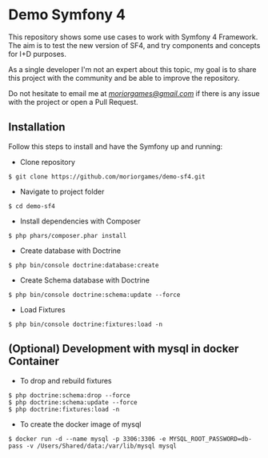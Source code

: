 Demo Symfony 4
==============

This repository shows some use cases to work with Symfony 4 Framework.
The aim is to test the new version of SF4, and try components and concepts for I+D purposes.

As a single developer I'm not an expert about this topic, my goal is to share this project with the community and be able to improve the repository.

Do not hesitate to email me at *moriorgames@gmail.com* if there is any issue with the project or open a Pull Request. 

## Installation

Follow this steps to install and have the Symfony up and running:

* Clone repository
```
$ git clone https://github.com/moriorgames/demo-sf4.git
```

* Navigate to project folder
```
$ cd demo-sf4
```

* Install dependencies with Composer
```
$ php phars/composer.phar install
```

* Create database with Doctrine
```
$ php bin/console doctrine:database:create
```

* Create Schema database with Doctrine
```
$ php bin/console doctrine:schema:update --force
```

* Load Fixtures
```
$ php bin/console doctrine:fixtures:load -n
```

## (Optional) Development with mysql in docker Container

* To drop and rebuild fixtures
```
$ php doctrine:schema:drop --force
$ php doctrine:schema:update --force
$ php doctrine:fixtures:load -n
```

* To create the docker image of mysql
``` 
$ docker run -d --name mysql -p 3306:3306 -e MYSQL_ROOT_PASSWORD=db-pass -v /Users/Shared/data:/var/lib/mysql mysql
```
